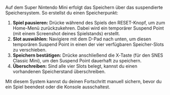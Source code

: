 Auf dem Super Nintendo Mini erfolgt das Speichern über das suspendierte Speichersystem. So erstellst du einen Speicherpunkt:

1. **Spiel pausieren:** Drücke während des Spiels den RESET-Knopf, um zum Home-Menü zurückzukehren. Dabei wird ein temporärer Suspend Point (mit einem Screenshot deines Spielstands) erstellt.
2. **Slot auswählen:** Navigiere mit dem D-Pad nach unten, um diesen temporären Suspend Point in einen der vier verfügbaren Speicher-Slots zu verschieben.
3. **Speichern bestätigen:** Drücke anschließend die X‑Taste (für den SNES Classic Mini), um den Suspend Point dauerhaft zu speichern.
4. **Überschreiben:** Sind alle vier Slots belegt, kannst du einen vorhandenen Speicherstand überschreiben.

Mit diesem System kannst du deinen Fortschritt manuell sichern, bevor du ein Spiel beendest oder die Konsole ausschaltest.
